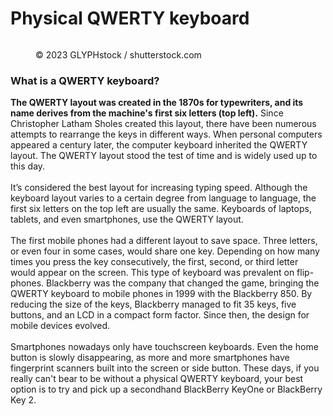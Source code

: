 # Physical QWERTY keyboard

<figure><img src="https://images.versus.io/property/qwerty-1598578250714.variety.jpg" alt=""><figcaption><p>© 2023 GLYPHstock / shutterstock.com</p></figcaption></figure>

### What is a QWERTY keyboard?

**The QWERTY layout was created in the 1870s for typewriters, and its name derives from the machine's first six letters (top left).** Since Christopher Latham Sholes created this layout, there have been numerous attempts to rearrange the keys in different ways. When personal computers appeared a century later, the computer keyboard inherited the QWERTY layout. The QWERTY layout stood the test of time and is widely used up to this day.\
\
It’s considered the best layout for increasing typing speed. Although the keyboard layout varies to a certain degree from language to language, the first six letters on the top left are usually the same. Keyboards of laptops, tablets, and even smartphones, use the QWERTY layout.\
\
The first mobile phones had a different layout to save space. Three letters, or even four in some cases, would share one key. Depending on how many times you press the key consecutively, the first, second, or third letter would appear on the screen. This type of keyboard was prevalent on flip-phones. Blackberry was the company that changed the game, bringing the QWERTY keyboard to mobile phones in 1999 with the Blackberry 850. By reducing the size of the keys, Blackberry managed to fit 35 keys, five buttons, and an LCD in a compact form factor. Since then, the design for mobile devices evolved.\
\
Smartphones nowadays only have touchscreen keyboards. Even the home button is slowly disappearing, as more and more smartphones have fingerprint scanners built into the screen or side button. These days, if you really can't bear to be without a physical QWERTY keyboard, your best option is to try and pick up a secondhand BlackBerry KeyOne or BlackBerry Key 2.
